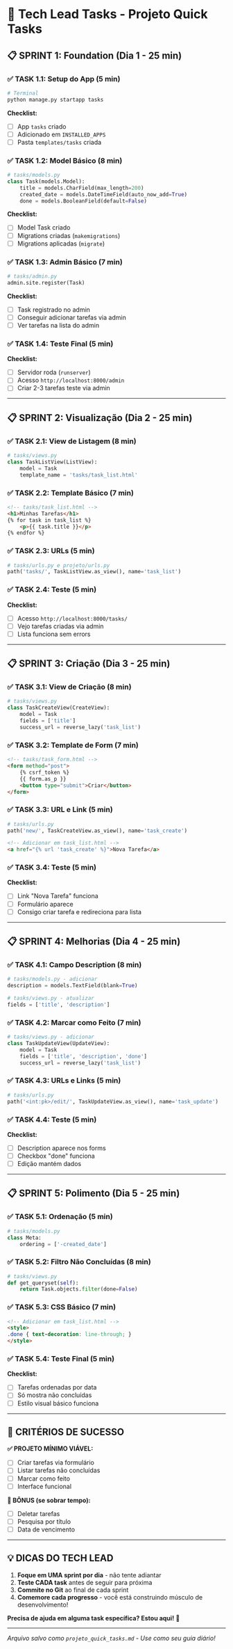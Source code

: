 # 🎯 **Tech Lead Tasks - Projeto Quick Tasks**

## **📋 SPRINT 1: Foundation (Dia 1 - 25 min)**

### **✅ TASK 1.1: Setup do App (5 min)**
```bash
# Terminal
python manage.py startapp tasks
```

**Checklist:**
- [ ] App `tasks` criado
- [ ] Adicionado em `INSTALLED_APPS`
- [ ] Pasta `templates/tasks` criada

### **✅ TASK 1.2: Model Básico (8 min)**
```python
# tasks/models.py
class Task(models.Model):
    title = models.CharField(max_length=200)
    created_date = models.DateTimeField(auto_now_add=True)
    done = models.BooleanField(default=False)
```

**Checklist:**
- [ ] Model Task criado
- [ ] Migrations criadas (`makemigrations`)
- [ ] Migrations aplicadas (`migrate`)

### **✅ TASK 1.3: Admin Básico (7 min)**
```python
# tasks/admin.py
admin.site.register(Task)
```

**Checklist:**
- [ ] Task registrado no admin
- [ ] Conseguir adicionar tarefas via admin
- [ ] Ver tarefas na lista do admin

### **✅ TASK 1.4: Teste Final (5 min)**
**Checklist:**
- [ ] Servidor roda (`runserver`)
- [ ] Acesso `http://localhost:8000/admin`
- [ ] Criar 2-3 tarefas teste via admin

---

## **📋 SPRINT 2: Visualização (Dia 2 - 25 min)**

### **✅ TASK 2.1: View de Listagem (8 min)**
```python
# tasks/views.py
class TaskListView(ListView):
    model = Task
    template_name = 'tasks/task_list.html'
```

### **✅ TASK 2.2: Template Básico (7 min)**
```html
<!-- tasks/task_list.html -->
<h1>Minhas Tarefas</h1>
{% for task in task_list %}
    <p>{{ task.title }}</p>
{% endfor %}
```

### **✅ TASK 2.3: URLs (5 min)**
```python
# tasks/urls.py e projeto/urls.py
path('tasks/', TaskListView.as_view(), name='task_list')
```

### **✅ TASK 2.4: Teste (5 min)**
**Checklist:**
- [ ] Acesso `http://localhost:8000/tasks/`
- [ ] Vejo tarefas criadas via admin
- [ ] Lista funciona sem errors

---

## **📋 SPRINT 3: Criação (Dia 3 - 25 min)**

### **✅ TASK 3.1: View de Criação (8 min)**
```python
# tasks/views.py
class TaskCreateView(CreateView):
    model = Task
    fields = ['title']
    success_url = reverse_lazy('task_list')
```

### **✅ TASK 3.2: Template de Form (7 min)**
```html
<!-- tasks/task_form.html -->
<form method="post">
    {% csrf_token %}
    {{ form.as_p }}
    <button type="submit">Criar</button>
</form>
```

### **✅ TASK 3.3: URL e Link (5 min)**
```python
# tasks/urls.py
path('new/', TaskCreateView.as_view(), name='task_create')
```

```html
<!-- Adicionar em task_list.html -->
<a href="{% url 'task_create' %}">Nova Tarefa</a>
```

### **✅ TASK 3.4: Teste (5 min)**
**Checklist:**
- [ ] Link "Nova Tarefa" funciona
- [ ] Formulário aparece
- [ ] Consigo criar tarefa e redireciona para lista

---

## **📋 SPRINT 4: Melhorias (Dia 4 - 25 min)**

### **✅ TASK 4.1: Campo Description (8 min)**
```python
# tasks/models.py - adicionar
description = models.TextField(blank=True)

# tasks/views.py - atualizar
fields = ['title', 'description']
```

### **✅ TASK 4.2: Marcar como Feito (7 min)**
```python
# tasks/views.py - adicionar
class TaskUpdateView(UpdateView):
    model = Task
    fields = ['title', 'description', 'done']
    success_url = reverse_lazy('task_list')
```

### **✅ TASK 4.3: URLs e Links (5 min)**
```python
# tasks/urls.py
path('<int:pk>/edit/', TaskUpdateView.as_view(), name='task_update')
```

### **✅ TASK 4.4: Teste (5 min)**
**Checklist:**
- [ ] Description aparece nos forms
- [ ] Checkbox "done" funciona
- [ ] Edição mantém dados

---

## **📋 SPRINT 5: Polimento (Dia 5 - 25 min)**

### **✅ TASK 5.1: Ordenação (5 min)**
```python
# tasks/models.py
class Meta:
    ordering = ['-created_date']
```

### **✅ TASK 5.2: Filtro Não Concluídas (8 min)**
```python
# tasks/views.py
def get_queryset(self):
    return Task.objects.filter(done=False)
```

### **✅ TASK 5.3: CSS Básico (7 min)**
```html
<!-- Adicionar em task_list.html -->
<style>
.done { text-decoration: line-through; }
</style>
```

### **✅ TASK 5.4: Teste Final (5 min)**
**Checklist:**
- [ ] Tarefas ordenadas por data
- [ ] Só mostra não concluídas
- [ ] Estilo visual básico funciona

---

## **🎯 CRITÉRIOS DE SUCESSO**

**✅ PROJETO MÍNIMO VIÁVEL:**
- [ ] Criar tarefas via formulário
- [ ] Listar tarefas não concluídas  
- [ ] Marcar como feito
- [ ] Interface funcional

**🚀 BÔNUS (se sobrar tempo):**
- [ ] Deletar tarefas
- [ ] Pesquisa por título
- [ ] Data de vencimento

---

## **💡 DICAS DO TECH LEAD**

1. **Foque em UMA sprint por dia** - não tente adiantar
2. **Teste CADA task** antes de seguir para próxima
3. **Commite no Git** ao final de cada sprint
4. **Comemore cada progresso** - você está construindo músculo de desenvolvimento!

**Precisa de ajuda em alguma task específica? Estou aqui!** 🚀

---

*Arquivo salvo como `projeto_quick_tasks.md` - Use como seu guia diário!*
